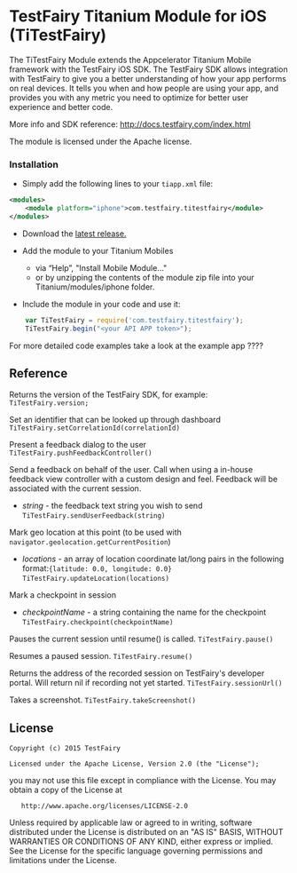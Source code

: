 # TestFairy Titanium Module for iOS (TiTestFairy)

The TiTestFairy Module extends the Appcelerator Titanium Mobile framework with the TestFairy iOS SDK. The TestFairy SDK allows integration with TestFairy to give you a better understanding of how your app performs on real devices. It tells you when and how people are using your app, and provides you with any metric you need to optimize for better user experience and better code.

More info and SDK reference: http://docs.testfairy.com/index.html


The module is licensed under the Apache license.


### Installation

* Simply add the following lines to your `tiapp.xml` file:
```xml
<modules>
	<module platform="iphone">com.testfairy.titestfairy</module> 
</modules>
```

* Download the [latest release.](/https://github.com/testfairy/ti.testfairy/releases/latest/)

* Add the module to your Titanium Mobiles
  - via “Help”, "Install Mobile Module..." 
  - or by unzipping the contents of the module zip file into your Titanium/modules/iphone folder.

* Include the module in your code and use it:

```javascript
	var TiTestFairy = require('com.testfairy.titestfairy');
	TiTestFairy.begin("<your API APP token>");
```

For more detailed code examples take a look at the example app ????

## Reference

Returns the version of the TestFairy SDK, for example:
`TiTestFairy.version;`

Set an identifier that can be looked up through dashboard
`TiTestFairy.setCorrelationId(correlationId)`

Present a feedback dialog to the user
`TiTestFairy.pushFeedbackController()`

Send a feedback on behalf of the user. Call when using a in-house feedback view controller with a custom design and feel. Feedback will be associated with the current session.
* *string* - the feedback text string you wish to send
`TiTestFairy.sendUserFeedback(string)`

Mark geo location at this point (to be used with `navigator.geolocation.getCurrentPosition`)
* *locations* - an array of location coordinate lat/long pairs in the following format:`{latitude: 0.0, longitude: 0.0}`
`TiTestFairy.updateLocation(locations)`

Mark a checkpoint in session
* *checkpointName* - a string containing the name for the checkpoint
`TiTestFairy.checkpoint(checkpointName)`

Pauses the current session until resume() is called.
`TiTestFairy.pause()`

Resumes a paused session.
`TiTestFairy.resume()`

Returns the address of the recorded session on TestFairy's developer portal. Will return nil if recording not yet started.
`TiTestFairy.sessionUrl()`

Takes a screenshot.
`TiTestFairy.takeScreenshot()`


## License

    Copyright (c) 2015 TestFairy

    Licensed under the Apache License, Version 2.0 (the "License");
   you may not use this file except in compliance with the License.
   You may obtain a copy of the License at

       http://www.apache.org/licenses/LICENSE-2.0

   Unless required by applicable law or agreed to in writing, software
   distributed under the License is distributed on an "AS IS" BASIS,
   WITHOUT WARRANTIES OR CONDITIONS OF ANY KIND, either express or implied.
   See the License for the specific language governing permissions and
   limitations under the License.
